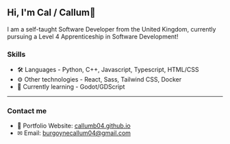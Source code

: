 ## Hi, I'm Cal / Callum👋

I am a self-taught Software Developer from the United Kingdom, currently pursuing a Level 4 Apprenticeship in Software Development!

### Skills
- 🛠 Languages - Python, C++, Javascript, Typescript, HTML/CSS <br>
- ⚙ Other technologies - React, Sass, Tailwind CSS, Docker
- 🌱 Currently learning - Godot/GDScript

---

### Contact me
- 📃 Portfolio Website: [callumb04.github.io](https://callumb04.github.io)
- ✉ Email: [burgoynecallum04@gmail.com](mailto:burgoynecallum04@gmail.com)

<!--
**CallumB04/CallumB04** is a ✨ _special_ ✨ repository because its `README.md` (this file) appears on your GitHub profile.

Here are some ideas to get you started:

- 🔭 I’m currently working on ...
- 🌱 I’m currently learning ...
- 👯 I’m looking to collaborate on ...
- 🤔 I’m looking for help with ...
- 💬 Ask me about ...
- 📫 How to reach me: ...
- 😄 Pronouns: ...
- ⚡ Fun fact: ...
-->
